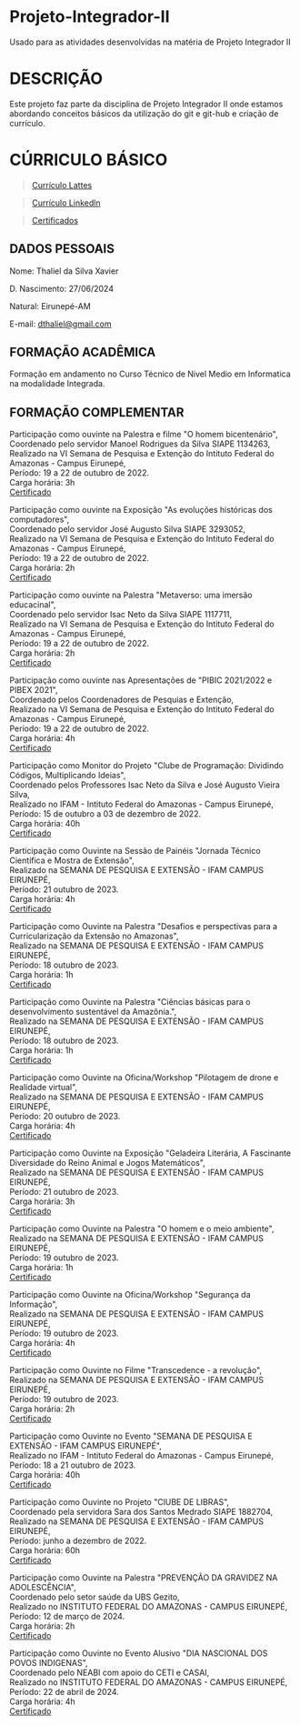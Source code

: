 # Projeto-Integrador-II
Usado para as atividades desenvolvidas na matéria de Projeto Integrador II

# DESCRIÇÃO

Este projeto faz parte da disciplina de Projeto Integrador II onde estamos abordando conceitos básicos da utilização do git e git-hub e criação de currículo.

# CÚRRICULO BÁSICO

>[Currículo Lattes](http://lattes.cnpq.br/8952263597978682)

>[Currículo Linkedln](www.linkedin.com/in/thaliel-da-silva-xavier-7307052bb)

>[Certificados](https://drive.google.com/drive/folders/1paZXOtfPpNPUOOnfq04A5u-z4bUlZ-fM)

## DADOS PESSOAIS

Nome: Thaliel da Silva Xavier 

D. Nascimento: 27/06/2024 

Natural: Eirunepé-AM 

E-mail: dthaliel@gmail.com 

## FORMAÇÃO ACADÊMICA

Formação em andamento no Curso Técnico de Nivel Medio em Informatica na modalidade Integrada.

## FORMAÇÃO COMPLEMENTAR

Participação como ouvinte na Palestra e filme "O homem bicentenário",\
Coordenado pelo servidor Manoel Rodrigues da Silva SIAPE 1134263,\
Realizado na VI Semana de Pesquisa e Extenção do Intituto Federal do Amazonas - Campus Eirunepé,\
Período: 19 a 22 de outubro de 2022.\
Carga horária: 3h\
[Certificado](https://github.com/ThalesDeMileto/Projeto-Integrador-II/blob/ca21e18ef1eda5bd27f3f1a626ac41a69483450d/o_homen....pdf)

Participação como ouvinte na Exposição "As evoluções históricas dos computadores",\
Coordenado pelo servidor José Augusto Silva SIAPE 3293052,\
Realizado na VI Semana de Pesquisa e Extenção do Intituto Federal do Amazonas - Campus Eirunepé,\
Período: 19 a 22 de outubro de 2022.\
Carga horária: 2h\
[Certificado](https://github.com/ThalesDeMileto/Projeto-Integrador-II/blob/ca21e18ef1eda5bd27f3f1a626ac41a69483450d/as_evolu%C3%A7%C3%B5es_hist%C3%B3ricas.pdf)

Participação como ouvinte na Palestra "Metaverso: uma imersão educacinal",\
Coordenado pelo servidor Isac Neto da Silva SIAPE 1117711,\
Realizado na VI Semana de Pesquisa e Extenção do Intituto Federal do Amazonas - Campus Eirunepé,\
Período: 19 a 22 de outubro de 2022.\
Carga horária: 2h\
[Certificado](https://github.com/ThalesDeMileto/Projeto-Integrador-II/blob/ca21e18ef1eda5bd27f3f1a626ac41a69483450d/metaverso.pdf)

Participação como ouvinte nas Apresentações de "PIBIC 2021/2022 e PIBEX 2021", \
Coordenado pelos Coordenadores de Pesquias e Extenção, \
Realizado na VI Semana de Pesquisa e Extenção do Intituto Federal do Amazonas - Campus Eirunepé, \
Período: 19 a 22 de outubro de 2022.\
Carga horária: 4h\
[Certificado](https://github.com/ThalesDeMileto/Projeto-Integrador-II/blob/ca21e18ef1eda5bd27f3f1a626ac41a69483450d/PIBIC_2021_2022_PIBEX_2021.pdf)

Participação como Monitor do Projeto "Clube de Programação: Dividindo Códigos, Multiplicando Ideias",\
Coordenado pelos Professores Isac Neto da Silva e José Augusto Vieira Silva,\
Realizado no IFAM - Intituto Federal do Amazonas - Campus Eirunepé,\
Período: 15 de outubro a 03 de dezembro de 2022.\
Carga horária: 40h\
[Certificado](https://github.com/ThalesDeMileto/Projeto-Integrador-II/blob/ca21e18ef1eda5bd27f3f1a626ac41a69483450d/Clube_de_programa%C3%A7%C3%A3o.pdf)

Participação como Ouvinte na Sessão de Painéis "Jornada Técnico Científica e Mostra de Extensão",\
Realizado na SEMANA DE PESQUISA E EXTENSÃO - IFAM CAMPUS EIRUNEPÉ,\
Período: 21 outubro de 2023.\
Carga horária: 4h\
[Certificado](https://github.com/ThalesDeMileto/Projeto-Integrador-II/blob/ca21e18ef1eda5bd27f3f1a626ac41a69483450d/banner.pdf)

Participação como Ouvinte na Palestra "Desafios e perspectivas para a Curricularização da Extensão no Amazonas",\
Realizado na SEMANA DE PESQUISA E EXTENSÃO - IFAM CAMPUS EIRUNEPÉ,\
Período: 18 outubro de 2023.\
Carga horária: 1h\
[Certificado](https://github.com/ThalesDeMileto/Projeto-Integrador-II/blob/ca21e18ef1eda5bd27f3f1a626ac41a69483450d/desafios....pdf)

Participação como Ouvinte na Palestra "Ciências básicas para o desenvolvimento sustentável da Amazônia.",\
Realizado na SEMANA DE PESQUISA E EXTENSÃO - IFAM CAMPUS EIRUNEPÉ,\
Período: 18 outubro de 2023.\
Carga horária: 1h\
[Certificado](https://github.com/ThalesDeMileto/Projeto-Integrador-II/blob/ca21e18ef1eda5bd27f3f1a626ac41a69483450d/desenvolvimento....pdf)

Participação como Ouvinte na Oficina/Workshop "Pilotagem de drone e Realidade virtual",\
Realizado na SEMANA DE PESQUISA E EXTENSÃO - IFAM CAMPUS EIRUNEPÉ,\
Período: 20 outubro de 2023.\
Carga horária: 4h\
[Certificado](https://github.com/ThalesDeMileto/Projeto-Integrador-II/blob/ca21e18ef1eda5bd27f3f1a626ac41a69483450d/droneVR.pdf)

Participação como Ouvinte na Exposição "Geladeira Literária, A Fascinante Diversidade do Reino Animal e Jogos Matemáticos",\
Realizado na SEMANA DE PESQUISA E EXTENSÃO - IFAM CAMPUS EIRUNEPÉ,\
Período: 21 outubro de 2023.\
Carga horária: 3h\
[Certificado](https://github.com/ThalesDeMileto/Projeto-Integrador-II/blob/ca21e18ef1eda5bd27f3f1a626ac41a69483450d/literatura.pdf)

Participação como Ouvinte na Palestra "O homem e o meio ambiente",\
Realizado na SEMANA DE PESQUISA E EXTENSÃO - IFAM CAMPUS EIRUNEPÉ,\
Período: 19 outubro de 2023.\
Carga horária: 1h\
[Certificado](https://github.com/ThalesDeMileto/Projeto-Integrador-II/blob/ca21e18ef1eda5bd27f3f1a626ac41a69483450d/o_homen....pdf)

Participação como Ouvinte na Oficina/Workshop "Segurança da Informação",\
Realizado na SEMANA DE PESQUISA E EXTENSÃO - IFAM CAMPUS EIRUNEPÉ,\
Período: 19 outubro de 2023.\
Carga horária: 4h\
[Certificado](https://github.com/ThalesDeMileto/Projeto-Integrador-II/blob/ca21e18ef1eda5bd27f3f1a626ac41a69483450d/seguran%C3%A7a....pdf)

Participação como Ouvinte no Filme "Transcedence - a revolução",\
Realizado na SEMANA DE PESQUISA E EXTENSÃO - IFAM CAMPUS EIRUNEPÉ,\
Período: 19 outubro de 2023.\
Carga horária: 2h\
[Certificado](https://github.com/ThalesDeMileto/Projeto-Integrador-II/blob/ca21e18ef1eda5bd27f3f1a626ac41a69483450d/trancendente.pdf)

Participação como Ouvinte no Evento "SEMANA DE PESQUISA E EXTENSÃO - IFAM CAMPUS EIRUNEPÉ",\
Realizado no IFAM - Intituto Federal do Amazonas - Campus Eirunepé,\
Período: 18 a 21 outubro de 2023.\
Carga horária: 40h\
[Certificado](https://github.com/ThalesDeMileto/Projeto-Integrador-II/blob/ca21e18ef1eda5bd27f3f1a626ac41a69483450d/feira_toda.pdf)

Participação como Ouvinte no Projeto "ClUBE DE LIBRAS",\
Coordenado pela servidora Sara dos Santos Medrado SIAPE 1882704,\
Realizado na SEMANA DE PESQUISA E EXTENSÃO - IFAM CAMPUS EIRUNEPÉ,\
Período: junho a dezembro de 2022.\
Carga horária: 60h\
[Certificado](https://github.com/ThalesDeMileto/Projeto-Integrador-II/blob/ca21e18ef1eda5bd27f3f1a626ac41a69483450d/clubeLibras.pdf)

Participação como Ouvinte na Palestra "PREVENÇÃO DA GRAVIDEZ NA ADOLESCÊNCIA",\
Coordenado pelo setor saúde da UBS Gezito,\
Realizado no INSTITUTO FEDERAL DO AMAZONAS - CAMPUS EIRUNEPÉ,\
Período: 12 de março de 2024.\
Carga horária: 2h\
[Certificado](https://github.com/ThalesDeMileto/Projeto-Integrador-II/blob/ca21e18ef1eda5bd27f3f1a626ac41a69483450d/gravidez.pdf)

Participação como Ouvinte no Evento Alusivo "DIA NASCIONAL DOS POVOS INDIGENAS",\
Coordenado pelo NEABI com apoio do CETI e CASAI,\
Realizado no INSTITUTO FEDERAL DO AMAZONAS - CAMPUS EIRUNEPÉ,\
Período: 22 de abril de 2024.\
Carga horária: 4h\
[Certificado](https://github.com/ThalesDeMileto/Projeto-Integrador-II/blob/ca21e18ef1eda5bd27f3f1a626ac41a69483450d/povosIndigenas.pdf)
